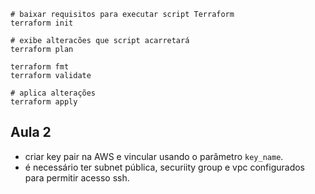 ```shell
# baixar requisitos para executar script Terraform
terraform init

# exibe alteracões que script acarretará
terraform plan

terraform fmt
terraform validate

# aplica alterações
terraform apply
```

## Aula 2
- criar key pair na AWS e vincular usando o parâmetro `key_name`.
- é necessário ter subnet pública, securiity group e vpc configurados para permitir acesso ssh.